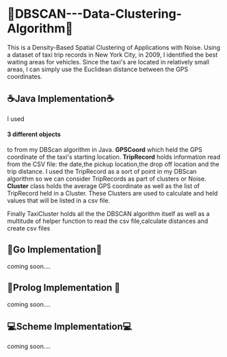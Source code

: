 # 🚕DBSCAN---Data-Clustering-Algorithm🚕
This is a Density-Based Spatial Clustering of Applications with Noise. Using a dataset of taxi trip records in New York City, in 2009, 
I identified the best waiting areas for vehicles. Since the taxi's are located in relatively small areas, I can simply use the Euclidean distance 
between the GPS coordinates.

<h2>☕Java Implementation☕</h2> 

I used <h4> 3 different objects </h4> to from my DBScan algorithm in Java. 
<strong>GPSCoord</strong> which held the GPS coordinate of the taxi's starting location. 
<strong>TripRecord</strong> holds information read from the CSV file: the date,the pickup location,the drop off location and the trip distance. I used the TripRecord as a sort of point
in my DBScan algorithm so we can consider TripRecords as part of clusters or Noise. 
<strong>Cluster</strong> class holds the average GPS coordinate as well as the list of TripRecord held in a Cluster. These Clusters are used to calculate and held values that
will be listed in a csv file.

Finally TaxiCluster holds all the the DBSCAN algorithm itself as well as a multitude of helper function to read the csv file,calculate distances and create csv files

<h2>🐻Go Implementation🐻</h2> 

coming soon....

<h2>💾Prolog Implementation 💾</h2> 

coming soon....

<h2>💻Scheme Implementation💻</h2> 

coming soon....
